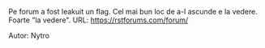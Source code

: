 Pe forum a fost leakuit un flag. Cel mai bun loc de a-l ascunde e la vedere. Foarte "la vedere". URL: https://rstforums.com/forum/

Autor: Nytro